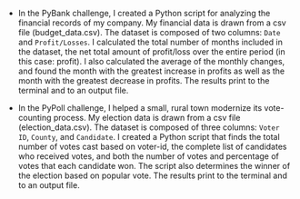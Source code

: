 
* In the PyBank challenge, I created a Python script for analyzing the financial records of my company. My financial data is drawn from a csv file (budget_data.csv). The dataset is composed of two columns: `Date` and `Profit/Losses`. I calculated the total number of months included in the dataset, the net total amount of profit/loss over the entire period (in this case: profit). I also calculated the average of the monthly changes, and found the month with the greatest increase in profits as well as the month with the greatest decrease in profits. The results print to the terminal and to an output file.


* In the PyPoll challenge, I helped a small, rural town modernize its vote-counting process. My election data is drawn from a csv file (election_data.csv). The dataset is composed of three columns: `Voter ID`, `County`, and `Candidate`. I created a Python script that finds the total number of votes cast based on voter-id, the complete list of candidates who received votes, and both the number of votes and percentage of votes that each candidate won. The script also determines the winner of the election based on popular vote. The results print to the terminal and to an output file.
